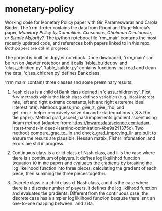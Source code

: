 # monetary-policy
Working code for Monetary Policy paper with Giri Parameswaran and Carola Binder. The 'rrm' folder contains the data from Riboni and Ruge-Murcia's paper, *Monetary Policy by Committee: Consensus, Chairman Dominance, or Simple Majority?*. The ipython notebook file 'rrm_main' contains the most recently updated code, and references both papers linked to in this repo. Both papers are still in progress. 

The porject is built on Jupyter notebook. Once dowloaded, 'rrm_main' can be run on Jupyter notebook and it calls 'table_builder.py' and 'class_children.py'. 'table_builder.py' contains functions that read and clean the data. 'class_children.py' defines Bank class.

'rrm_main' contains three classes and some preliminary results:

1. Nash class is a child of Bank class defined in 'class_children.py'. First few methods within the Nash class defines variables (e.g. ideal interest rate, left and right extreme constants, left and right extereme ideal interest rate). Methods guess_rho, give_z, give_rho, and get_rho_z_helper recursively solve rho and zeta (equations 7, 8 & 9 in the paper). Method grad_ascent_nash implements gradient ascent using Adam method (adapted from: https://towardsdatascience.com/adam-latest-trends-in-deep-learning-optimization-6be9a291375c). Two methods compare_grad_to_lln and check_grad_improving_lln are built to ensure the results are plausible. Hessian matrix, Fisher information, and errors are still in progress.

2. Continuous class is a child class of Nash class, and it is the case where there is a continuum of players. It defines log likelihhod function (equation 10 in the paper) and evaluates the gradients by breaking the log likelihood function into three pieces, calculating the gradient of each piece, then summing the three pieces together.

3. Discrete class is a child class of Nash class, and it is the case where there is a discrete number of players. It defines the log liklihood function and evaluates the gradients. Different from the continuous case, the discrete case has a simpler log liklihood function because there isn't an one-to-one mapping between i and zeta.



